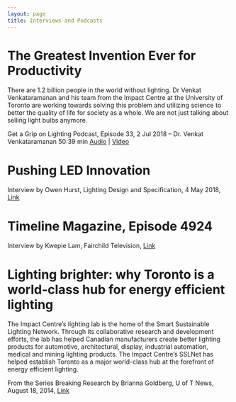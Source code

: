 ```yaml
---
layout: page
title: Interviews and Podcasts
---
```



# The Greatest Invention Ever for Productivity 

There are 1.2 billion people in the world without lighting. Dr Venkat Venkataramanan and his team from the Impact Centre at the University of Toronto are working towards solving this problem and utilizing science to better the quality of life for society as a whole. We are not just talking about selling light bulbs anymore. 

Get a Grip on Lighting Podcast, Episode 33, 2 Jul 2018 – Dr. Venkat Venkataramanan 50:39 min
[Audio](https://getagriponlighting.com/episode-33-the-greatest-invention-ever-for-productivity)  | [Video](https://youtu.be/68CEchCjNvk ) 

# Pushing LED Innovation

Interview by Owen Hurst, Lighting Design and Specification, 4 May 2018,  [Link](http://www.lightingdesignandspecification.ca/peers-profiles/2273-lumentra-pushing-led-innovation)

# Timeline Magazine, Episode 4924

Interview by Kwepie Lam, Fairchild Television, [Link](http://www.fairchildtv.com/english/programarchive_detail.php?n=18&topic=2655&episode=4924)

# Lighting brighter: why Toronto is a world-class hub for energy efficient lighting

The Impact Centre’s lighting lab is the home of the Smart Sustainable Lighting Network. Through its collaborative research and development efforts, the lab has helped Canadian manufacturers create better lighting products for automotive, architectural, display, industrial automation, medical and mining lighting products. The Impact Centre’s SSLNet has helped establish Toronto as a major world-class hub at the forefront of energy efficient lighting.

From the Series Breaking Research by Brianna Goldberg, U of T News, August 18, 2014, 
[Link](https://www.utoronto.ca/news/lighting-brighter-why-toronto-world-class-hub-energy-efficient-lighting)